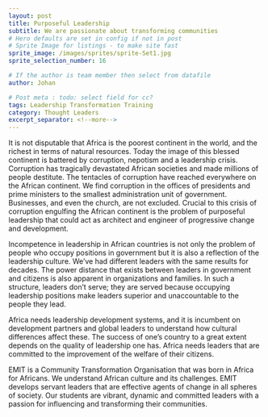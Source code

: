 ```yaml
---
layout: post
title: Purposeful Leadership
subtitle: We are passionate about transforming communities
# Hero defaults are set in config if not in post
# Sprite Image for listings - to make site fast
sprite_image: /images/sprites/sprite-Set1.jpg
sprite_selection_number: 16

# If the author is team member then select from datafile
author: Johan

# Post meta : todo: select field for cc?
tags: Leadership Transformation Training
category: Thought Leaders
excerpt_separator: <!--more-->
---
```


It is not disputable that Africa is the poorest continent in the world, and the richest in terms of natural resources. Today the image of this blessed continent is battered by corruption, nepotism and a leadership crisis. Corruption has tragically devastated African societies and made millions of people destitute. The tentacles of corruption have reached everywhere on the African continent. We find corruption in the offices of presidents and prime ministers to the smallest administration unit of government. Businesses, and even the church, are not excluded. Crucial to this crisis of corruption engulfing the African continent is the problem of purposeful leadership that could act as architect and engineer of progressive change and development.

Incompetence in leadership in African countries is not only the problem of people who occupy positions in government but it is also a reflection of the leadership culture. We’ve had different leaders with the same results for decades. The power distance that exists between leaders in government and citizens is also apparent in organizations and families. In such a structure, leaders don’t serve; they are served because occupying leadership positions make leaders superior and unaccountable to the people they lead.

Africa needs leadership development systems, and it is incumbent on development partners and global leaders to understand how cultural differences affect these. The success of one’s country to a great extent depends on the quality of leadership one has. Africa needs leaders that are committed to the improvement of the welfare of their citizens.

EMIT is a Community Transformation Organisation that was born in Africa for Africans. We understand African culture and its challenges. EMIT develops servant leaders that are effective agents of change in all spheres of society. Our students are vibrant, dynamic and committed leaders with a passion for influencing and transforming their communities.